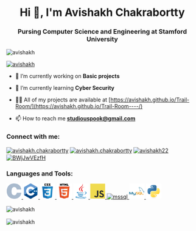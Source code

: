 <h1 align="center">Hi 👋, I'm Avishakh Chakrabortty</h1>
<h3 align="center">Pursing Computer Science and Engineering at Stamford University</h3>

<p align="left"> <img src="https://komarev.com/ghpvc/?username=avishakh&label=Profile%20views&color=0e75b6&style=flat" alt="avishakh" /> </p>

<p align="left"> <a href="https://github.com/ryo-ma/github-profile-trophy"><img src="https://github-profile-trophy.vercel.app/?username=avishakh" alt="avishakh" /></a> </p>

- 🔭 I’m currently working on **Basic projects**

- 🌱 I’m currently learning **Cyber Security**

- 👨‍💻 All of my projects are available at [https://avishakh.github.io/Trail-Room/](https://avishakh.github.io/Trail-Room----/)

- 📫 How to reach me **studiouspook@gmail.com**

<h3 align="left">Connect with me:</h3>
<p align="left">
<a href="https://fb.com/avishakh.chakrabortty" target="blank"><img align="center" src="https://raw.githubusercontent.com/rahuldkjain/github-profile-readme-generator/master/src/images/icons/Social/facebook.svg" alt="avishakh.chakrabortty" height="30" width="40" /></a>
<a href="https://instagram.com/avishakh.chakrabortty" target="blank"><img align="center" src="https://raw.githubusercontent.com/rahuldkjain/github-profile-readme-generator/master/src/images/icons/Social/instagram.svg" alt="avishakh.chakrabortty" height="30" width="40" /></a>
<a href="https://codeforces.com/profile/avishakh22" target="blank"><img align="center" src="https://raw.githubusercontent.com/rahuldkjain/github-profile-readme-generator/master/src/images/icons/Social/codeforces.svg" alt="avishakh22" height="30" width="40" /></a>
<a href="https://discord.gg/BWjJwVEzfH" target="blank"><img align="center" src="https://raw.githubusercontent.com/rahuldkjain/github-profile-readme-generator/master/src/images/icons/Social/discord.svg" alt="BWjJwVEzfH" height="30" width="40" /></a>
</p>

<h3 align="left">Languages and Tools:</h3>
<p align="left"> <a href="https://www.cprogramming.com/" target="_blank" rel="noreferrer"> <img src="https://raw.githubusercontent.com/devicons/devicon/master/icons/c/c-original.svg" alt="c" width="40" height="40"/> </a> <a href="https://www.w3schools.com/cpp/" target="_blank" rel="noreferrer"> <img src="https://raw.githubusercontent.com/devicons/devicon/master/icons/cplusplus/cplusplus-original.svg" alt="cplusplus" width="40" height="40"/> </a> <a href="https://www.w3schools.com/css/" target="_blank" rel="noreferrer"> <img src="https://raw.githubusercontent.com/devicons/devicon/master/icons/css3/css3-original-wordmark.svg" alt="css3" width="40" height="40"/> </a> <a href="https://www.w3.org/html/" target="_blank" rel="noreferrer"> <img src="https://raw.githubusercontent.com/devicons/devicon/master/icons/html5/html5-original-wordmark.svg" alt="html5" width="40" height="40"/> </a> <a href="https://www.java.com" target="_blank" rel="noreferrer"> <img src="https://raw.githubusercontent.com/devicons/devicon/master/icons/java/java-original.svg" alt="java" width="40" height="40"/> </a> <a href="https://developer.mozilla.org/en-US/docs/Web/JavaScript" target="_blank" rel="noreferrer"> <img src="https://raw.githubusercontent.com/devicons/devicon/master/icons/javascript/javascript-original.svg" alt="javascript" width="40" height="40"/> </a> <a href="https://www.microsoft.com/en-us/sql-server" target="_blank" rel="noreferrer"> <img src="https://www.svgrepo.com/show/303229/microsoft-sql-server-logo.svg" alt="mssql" width="40" height="40"/> </a> <a href="https://www.mysql.com/" target="_blank" rel="noreferrer"> <img src="https://raw.githubusercontent.com/devicons/devicon/master/icons/mysql/mysql-original-wordmark.svg" alt="mysql" width="40" height="40"/> </a> <a href="https://www.python.org" target="_blank" rel="noreferrer"> <img src="https://raw.githubusercontent.com/devicons/devicon/master/icons/python/python-original.svg" alt="python" width="40" height="40"/> </a> </p>

<p><img align="center" src="https://github-readme-stats.vercel.app/api/top-langs?username=avishakh&show_icons=true&locale=en&layout=compact" alt="avishakh" /></p>

<p><img align="center" src="https://github-readme-streak-stats.herokuapp.com/?user=avishakh&" alt="avishakh" /></p>
